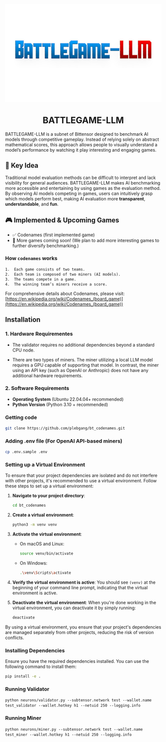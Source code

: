 <div align = "center">

![BattleGame Logo](./docs/battlegame.jpg)

# BATTLEGAME-LLM
</div>


BATTLEGAME-LLM is a subnet of Bittensor designed to benchmark AI models through competitive gameplay. Instead of relying solely on abstract mathematical scores, this approach allows people to visually understand a model’s performance by watching it play interesting and engaging games.

## 🎯 Key Idea

Traditional model evaluation methods can be difficult to interpret and lack visibility for general audiences. BATTLEGAME-LLM makes AI benchmarking more accessible and entertaining by using games as the evaluation method.
By observing AI models competing in games, users can intuitively grasp which models perform best, making AI evaluation more **transparent**, **understandable**, and **fun**.

## 🎮 Implemented & Upcoming Games

- ✅ Codenames (first implemented game)
- 🚀 More games coming soon! (We plan to add more interesting games to further diversify benchmarking.)

### How `codenames` works
	1.	Each game consists of two teams.
	2.	Each team is composed of two miners (AI models).
	3.	The teams compete in a game.
	4.	The winning team’s miners receive a score.
For comprehensive details about Codenames, please visit: [https://en.wikipedia.org/wiki/Codenames_(board_game)](https://en.wikipedia.org/wiki/Codenames_(board_game))

## Installation

### 1. **Hardware Requirementes**

- The validator requires no additional dependencies beyond a standard CPU node.

- There are two types of miners. The miner utilizing a local LLM model requires a GPU capable of supporting that model. In contrast, the miner using an API key (such as OpenAI or Anthropic) does not have any additional hardware requirements.

### 2. **Software Requirements**

- **Operating System** (Ubuntu 22.04.04+ recommended)
- **Python Version** (Python 3.10 + recommended)

### **Getting code**

```bash
git clone https://github.com/plebgang/bt_codenames.git
```

### Adding .env file (For OpenAI API-based miners)

```bash
cp .env.sample .env
```

### Setting up a Virtual Environment

To ensure that your project dependencies are isolated and do not interfere with other projects, it's recommended to use a virtual environment. Follow these steps to set up a virtual environment:

1. **Navigate to your project directory**:
   ```bash
   cd bt_codenames
   ```

2. **Create a virtual environment**:
   ```bash
   python3 -m venv venv
   ```

3. **Activate the virtual environment**:
   - On macOS and Linux:
     ```bash
     source venv/bin/activate
     ```
   - On Windows:
     ```bash
     .\venv\Scripts\activate
     ```

4. **Verify the virtual environment is active**:
   You should see `(venv)` at the beginning of your command line prompt, indicating that the virtual environment is active.

5. **Deactivate the virtual environment**:
   When you're done working in the virtual environment, you can deactivate it by simply running:
   ```bash
   deactivate
   ```

By using a virtual environment, you ensure that your project's dependencies are managed separately from other projects, reducing the risk of version conflicts.


### Installing Dependencies

Ensure you have the required dependencies installed. You can use the following command to install them:

```bash
pip install -e .
```

### Running Validator

`python neurons/validator.py --subtensor.network test --wallet.name test_validator --wallet.hotkey h1 --netuid 250 --logging.info`

### Running Miner

`python neurons/miner.py --subtensor.network test --wallet.name test_miner --wallet.hotkey h1 --netuid 250 --logging.info`
